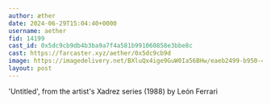 ```yaml
---
author: æther
date: 2024-06-29T15:04:40+0000
username: aether
fid: 14199
cast_id: 0x5dc9cb9db4b3ba9a7f4a581b991060858e3bbe8c
cast: https://farcaster.xyz/aether/0x5dc9cb9d
image: https://imagedelivery.net/BXluQx4ige9GuW0Ia56BHw/eaeb2499-b950-4a9d-b01f-37b23d2c4c00/original
layout: post
---
```


'Untitled', from the artist's Xadrez series (1988)
by León Ferrari

<img src='https://imagedelivery.net/BXluQx4ige9GuW0Ia56BHw/eaeb2499-b950-4a9d-b01f-37b23d2c4c00/original' alt='' referrerpolicy='no-referrer'/>
